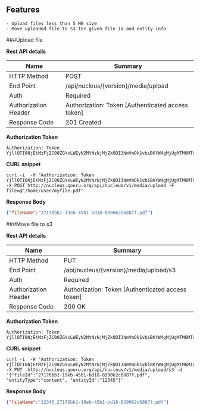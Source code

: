 Features 
------------

	- Upload files less than 5 MB size
	- Move uploaded file to S3 for given file id and entity info
	
	
###Upload file

**Rest API details**

| Name | Summary |
|------------------------|--------|
| HTTP Method | POST |
| End Point | /api/nucleus/{version}/media/upload |
| Auth | Required |
| Authorization Header | Authorization: Token [Authenticated access token]
| Response Code | 201 Created |

**Authorization Token**
```
Authorization: Token YjllOTI0NjEtMzFjZC00ZGYxLWEyN2MtNzNjMjZkODI3NmVmOk1vbiBKYW4gMjUgMTM6MTc6MTAgSVNUIDIwMTY6MTQ1MzcwODAzMDAwNg==
```

**CURL snippet**

```posh
curl -i  -H "Authorization: Token YjllOTI0NjEtMzFjZC00ZGYxLWEyN2MtNzNjMjZkODI3NmVmOk1vbiBKYW4gMjUgMTM6MTc6MTAgSVNUIDIwMTY6MTQ1MzcwODAzMDAwNg=="  -X POST http://nucleus.gooru.org/api/nucleus/v1/media/upload -F file=@"/home/user/myfile.pdf" 
```

**Response Body**

```json
{"fileName":"27170bb1-19eb-45b1-bd18-839062c6887f.pdf"}
```

###Move file to s3 

**Rest API details**

| Name | Summary |
|------------------------|--------|
| HTTP Method | PUT |
| End Point | /api/nucleus/{version}/media/upload/s3 |
| Auth | Required |
| Authorization Header | Authorization: Token [Authenticated access token]
| Response Code | 200 OK |


**Authorization Token**
```
Authorization: Token YjllOTI0NjEtMzFjZC00ZGYxLWEyN2MtNzNjMjZkODI3NmVmOk1vbiBKYW4gMjUgMTM6MTc6MTAgSVNUIDIwMTY6MTQ1MzcwODAzMDAwNg==
```


**CURL snippet**

```posh
curl -i  -H "Authorization: Token YjllOTI0NjEtMzFjZC00ZGYxLWEyN2MtNzNjMjZkODI3NmVmOk1vbiBKYW4gMjUgMTM6MTc6MTAgSVNUIDIwMTY6MTQ1MzcwODAzMDAwNg=="  -X PUT  http://nucleus.gooru.org/api/nucleus/v1/media/upload/s3 -d '{"fileId":"27170bb1-19eb-45b1-bd18-839062c6887f.pdf", "entityType":"content", "entityId":"12345"}' 
```

**Response Body**

```json
{"fileName":"12345_27170bb1-19eb-45b1-bd18-839062c6887f.pdf"}
```

	
	